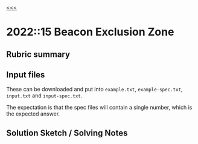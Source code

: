 [<<<](../../README.md)

# 2022::15 Beacon Exclusion Zone

## Rubric summary

## Input files

These can be downloaded and put into `example.txt`, `example-spec.txt`, `input.txt` and `input-spec.txt`.

The expectation is that the spec files will contain a single number, which is the expected answer.

## Solution Sketch / Solving Notes

